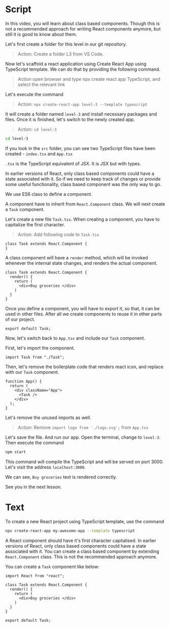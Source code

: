 # Script

In this video, you will learn about class based components. Though this is not a recommended approach for writing React components anymore, but still it is good to know about them.

Let's first create a folder for this level in our git repository.

> Action: Create a folder L3 from VS Code.

Now let's scaffold a react application using Create React App using TypeScript template. We can do that by providing the following command.

> Action open browser and type npx create react app TypeScript, and select the relevant link

Let's execute the command

> Action: `npx create-react-app level-3 --template typescript`

It will create a folder named `level-3` and install necessary packages and files. Once it is finished, let's switch to the newly created app.

> Action: `cd level-3`

```sh
cd level-3
```

If you look in the `src` folder, you can see two TypeScript files have been created - `index.tsx` and `App.tsx`

`.tsx` is the TypeScript equivalent of JSX. It is JSX but with types.


In earlier versions of React, only class based components could have a state associated with it. So if we need to keep track of changes or provide some useful functionality, class based component was the only way to go.

We use ES6 class to define a component.

A component have to inherit from `React.Component` class. We will next create a `Task` component.

Let's create a new file `Task.tsx`. When creating a component, you have to capitalize the first character.

> Action: Add following code to `Task.tsx`

```tsx
class Task extends React.Component {
}
```

A class component will have a `render` method, which will be invoked whenever the internal state changes, and renders the actual component.

```tsx
class Task extends React.Component {
  render() {
    return (
      <div>Buy groceries </div>
    )
  }
}
```

Once you define a component, you will have to export it, so that, it can be used in other files. After all we create components to reuse it in other parts of our project.

```tsx
export default Task;
```

Now, let's switch back to `App.tsx` and include our `Task` component.

First, let's import the component.

```tsx
import Task from "./Task";
```

Then, let's remove the boilerplate code that renders react icon, and replace with our `Task` component.


```tsx
function App() {
  return (
    <div className="App">
      <Task />
    </div>
  );
}
```

Let's remove the unused imports as well.

> Action: Remove `import logo from './logo.svg';` from `App.tsx`

Let's save the file. And run our app. Open the terminal, change to `level-3`. Then execute the command

```sh
npm start
```

This command will compile the TypeScript and will be served on port 3000. Let's visit the address `localhost:3000`.

We can see, `Buy groceries` text is rendered correctly.

See you in the next lesson.

# Text

To create a new React project using TypeScript template, use the command

```sh
npx create-react-app my-awesome-app --template typescript
```

A React component should have it's first character capitalised. In earlier versions of React, only class based components could have a state associated with it. You can create a class based component by extending `React.Component` class. This is not the recommended approach anymore.

You can create a `Task` component like below:

```tsx
import React from "react";

class Task extends React.Component {
  render() {
    return (
      <div>Buy groceries </div>
    )
  }
}

export default Task;
```
